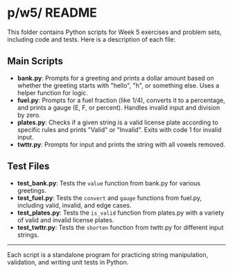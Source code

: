 # p/w5/ README

This folder contains Python scripts for Week 5 exercises and problem sets, including code and tests. Here is a description of each file:

## Main Scripts
- **bank.py**: Prompts for a greeting and prints a dollar amount based on whether the greeting starts with "hello", "h", or something else. Uses a helper function for logic.
- **fuel.py**: Prompts for a fuel fraction (like 1/4), converts it to a percentage, and prints a gauge (E, F, or percent). Handles invalid input and division by zero.
- **plates.py**: Checks if a given string is a valid license plate according to specific rules and prints "Valid" or "Invalid". Exits with code 1 for invalid input.
- **twttr.py**: Prompts for input and prints the string with all vowels removed.

## Test Files
- **test_bank.py**: Tests the `value` function from bank.py for various greetings.
- **test_fuel.py**: Tests the `convert` and `gauge` functions from fuel.py, including valid, invalid, and edge cases.
- **test_plates.py**: Tests the `is_valid` function from plates.py with a variety of valid and invalid license plates.
- **test_twttr.py**: Tests the `shorten` function from twttr.py for different input strings.

---

Each script is a standalone program for practicing string manipulation, validation, and writing unit tests in Python.
